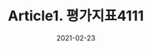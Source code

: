 ---
title:  "Article1. 평가지표4111"

categories:
  - 빅데이터 분석 기사
tags: 
  - Part4. 빅데이터 결과 해석
  - Chapter1. 분석 모형 평가 및 개선
  - Section1. 분석 모형 평가
  - Article1. 평가지표

toc: true
toc_sticky: true
 
date: 2021-02-23
last_modified_at: 2021-02-25
---